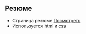 ## Резюме
- Страница резюме  [Посмотреть](https://kirya-one.github.io/Rezume-Page/)
- Используется html и css

